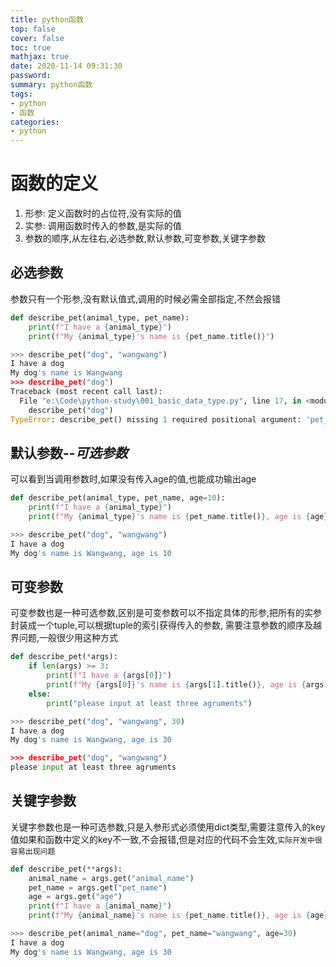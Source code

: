 ```yaml
---
title: python函数
top: false
cover: false
toc: true
mathjax: true
date: 2020-11-14 09:31:30
password:
summary: python函数
tags:
- python
- 函数
categories:
- python
---
```


# 函数的定义

1. 形参: 定义函数时的占位符,没有实际的值
2. 实参: 调用函数时传入的参数,是实际的值
3. 参数的顺序,从左往右,必选参数,默认参数,可变参数,关键字参数

## 必选参数
参数只有一个形参,没有默认值式,调用的时候必需全部指定,不然会报错
``` python
def describe_pet(animal_type, pet_name):
    print(f"I have a {animal_type}")
    print(f"My {animal_type}'s name is {pet_name.title()}")

>>> describe_pet("dog", "wangwang")
I have a dog
My dog's name is Wangwang
>>> describe_pet("dog")
Traceback (most recent call last):
  File "e:\Code\python-study\001_basic_data_type.py", line 17, in <module>
    describe_pet("dog")
TypeError: describe_pet() missing 1 required positional argument: 'pet_name'
```

## 默认参数--*可选参数*
可以看到当调用参数时,如果没有传入age的值,也能成功输出age
``` python
def describe_pet(animal_type, pet_name, age=10):
    print(f"I have a {animal_type}")
    print(f"My {animal_type}'s name is {pet_name.title()}, age is {age}")

>>> describe_pet("dog", "wangwang")
I have a dog
My dog's name is Wangwang, age is 10
```

## 可变参数
可变参数也是一种可选参数,区别是可变参数可以不指定具体的形参,把所有的实参封装成一个tuple,可以根据tuple的索引获得传入的参数, 需要注意参数的顺序及越界问题,一般很少用这种方式
``` python
def describe_pet(*args):
    if len(args) >= 3:
        print(f"I have a {args[0]}")
        print(f"My {args[0]}'s name is {args[1].title()}, age is {args[2]}")
    else:
        print("please input at least three agruments")

>>> describe_pet("dog", "wangwang", 30)
I have a dog
My dog's name is Wangwang, age is 30

>>> describe_pet("dog", "wangwang")
please input at least three agruments
```

## 关键字参数
关键字参数也是一种可选参数,只是入参形式必须使用dict类型,需要注意传入的key值如果和函数中定义的key不一致,不会报错,但是对应的代码不会生效,`实际开发中很容易出现问题`
``` python
def describe_pet(**args):
    animal_name = args.get("animal_name")
    pet_name = args.get("pet_name")
    age = args.get("age")
    print(f"I have a {animal_name}")
    print(f"My {animal_name}'s name is {pet_name.title()}, age is {age}")

>>> describe_pet(animal_name="dog", pet_name="wangwang", age=30)
I have a dog
My dog's name is Wangwang, age is 30
```